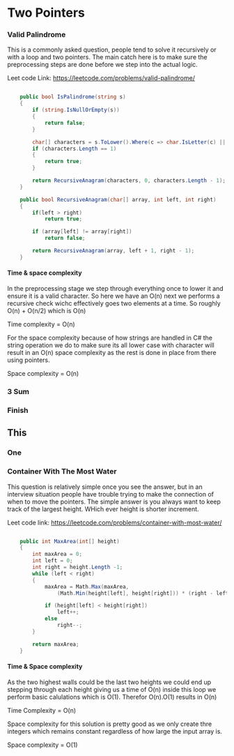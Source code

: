 # Two Pointers

### Valid Palindrome

This is a commonly asked question, people tend to solve it recursively or with a loop and two pointers. The main catch here is to make sure the preprocessing steps are done before we step into the actual logic.

Leet code Link: https://leetcode.com/problems/valid-palindrome/

```c#

    public bool IsPalindrome(string s) 
    {
        if (string.IsNullOrEmpty(s))
        {
            return false;
        }

        char[] characters = s.ToLower().Where(c => char.IsLetter(c) || char.IsDigit(c)).ToArray();
        if (characters.Length == 1)
        {
            return true;
        }

        return RecursiveAnagram(characters, 0, characters.Length - 1);
    }

    public bool RecursiveAnagram(char[] array, int left, int right)
    {
        if(left > right)
            return true;

        if (array[left] != array[right])
            return false;

        return RecursiveAnagram(array, left + 1, right - 1);
    }

```

#### Time & space complexity

In the preprocessing stage we step through everything once to lower it and ensure it is a valid character. So here we have an O(n) next we performs a recursive check wichc effectively goes two elements at a time. So roughly O(n) + O(n/2) which is O(n)

Time complexity = O(n)

For the space complexity because of how strings are handled in C# the string operation we do to make sure its all lower case with character will result in an O(n) space complexity as the rest is done in place from there using pointers.

Space complexity = O(n)

### 3 Sum 

### Finish
## This
### One

### Container With The Most Water

This question is relatively simple once you see the answer, but in an interview situation people have trouble trying to make the connection of when to move the pointers. The simple answer is you always want to keep track of the largest height. WHich ever height is shorter increment.

Leet code link: https://leetcode.com/problems/container-with-most-water/

```c#

    public int MaxArea(int[] height) 
    {
        int maxArea = 0;
        int left = 0;
        int right = height.Length -1;
        while (left < right)
        {
            maxArea = Math.Max(maxArea, 
                (Math.Min(height[left], height[right])) * (right - left));

            if (height[left] < height[right])
                left++;
            else 
                right--;
        }

        return maxArea;
    }

```

#### Time & Space complexity
As the two highest walls could be the last two heights we could end up stepping through each height giving us a time of O(n) inside this loop we perform basic calulations which is O(1). Therefor O(n).O(1) results in O(n)

Time Complexity = O(n)

Space complexity for this solution is pretty good as we only create thre integers which remains constant regardless of how large the input array is.

Space complexity = O(1)